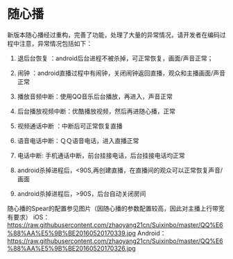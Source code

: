 # 随心播
新版本随心播经过重构，完善了功能，处理了大量的异常情况，请开发者在编码过程中注意，异常情况包括如下：

1. 退后台恢复 ：android后台进程不被杀掉，可正常恢复，画面/声音正常；

2. 闹钟 ：android直播过程中有闹钟，关闭闹钟返回直播，观众和主播画面/声音正常

3. 播放音频中断：使用QQ音乐后台播放，再进入，声音正常

4. 后台播放视频中断：优酷播放视频，然后再进随心播，正常

5. 视频通话中断 ：中断后可正常恢复直播

6. 语音电话中断：ＱＱ语音电话，进入直播正常

7. 电话中断: 手机通话中断，前台挂接电话，后台挂接电话均正常

8. android杀掉进程后，<90S,再创建直播，在直播间的观众可以正常恢复声音/画面

9. android杀掉进程后，>90S，后台自动关闭房间


随心播的Spear的配置参见图片（因随心播的参数配置较高，因此对主播上行带宽有要求）
iOS：  https://raw.githubusercontent.com/zhaoyang21cn/Suixinbo/master/QQ%E6%88%AA%E5%9B%BE20160520170339.jpg
Android：  https://raw.githubusercontent.com/zhaoyang21cn/Suixinbo/master/QQ%E6%88%AA%E5%9B%BE20160520170326.jpg
